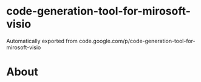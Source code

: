 # code-generation-tool-for-mirosoft-visio
Automatically exported from code.google.com/p/code-generation-tool-for-mirosoft-visio

<h1>About</h1>

